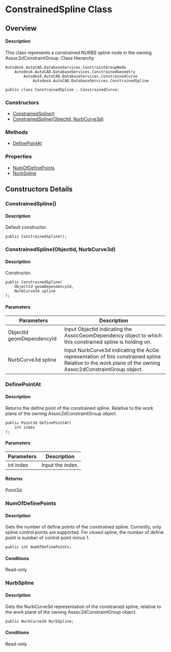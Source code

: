 # ConstrainedSpline Class

## Overview

#### Description
This class represents a constrained NURBS spline node in the owning Assoc2dConstraintGroup.
Class Hierarchy
```text
Autodesk.AutoCAD.DatabaseServices.ConstraintGroupNode
    Autodesk.AutoCAD.DatabaseServices.ConstrainedGeometry
        Autodesk.AutoCAD.DatabaseServices.ConstrainedCurve
            Autodesk.AutoCAD.DatabaseServices.ConstrainedSpline
```

```text
public class ConstrainedSpline : ConstrainedCurve;
```

### Constructors

- [ConstrainedSpline()](#constrainedspline())
- [ConstrainedSpline(ObjectId, NurbCurve3d)](#constrainedspline(objectid,-nurbcurve3d))

### Methods

- [DefinePointAt](#definepointat)

### Properties

- [NumOfDefinePoints](#numofdefinepoints)
- [NurbSpline](#nurbspline)


## Constructors Details

### ConstrainedSpline()

#### Description
Default constructor.
```text
public ConstrainedSpline();
```

### ConstrainedSpline(ObjectId, NurbCurve3d)

#### Description
Constructor.
```text
public ConstrainedSpline(
    ObjectId geomDependencyId, 
    NurbCurve3d spline
);
```

#### Parameters

| Parameters | Description |
| --- | --- |
| ObjectId geomDependencyId | Input ObjectId indicating the AssocGeomDependency object to which this constrained spline is holding on. |
| NurbCurve3d spline | Input NurbCurve3d indicating the AcGe representation of this constrained spline Relative to the work plane of the owning Assoc2dConstraintGroup object. |

### DefinePointAt

#### Description
Returns the define point of the constrained spline. Relative to the work plane of the owning Assoc2dConstraintGroup object.
```text
public Point3d DefinePointAt(
    int index
);
```

#### Parameters

| Parameters | Description |
| --- | --- |
| int index | Input the index. |

#### Returns
Point3d.
### NumOfDefinePoints

#### Description
Gets the number of define points of the constrained spline. 
Currently, only spline control points are supported. For closed spline, the number of define point is number of control point minus 1.
```text
public int NumOfDefinePoints;
```

#### Conditions
Read-only
### NurbSpline

#### Description
Gets the NurbCurve3d representation of the constrained spline, relative to the work plane of the owning Assoc2dConstraintGroup object.
```text
public NurbCurve3d NurbSpline;
```

#### Conditions
Read-only